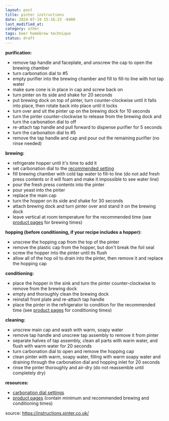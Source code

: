 ```yaml
---
layout: post
title: pinter instructions
date: 2024-07-19 15:16:23 -0400
last_modified_at: 
category: other
tags: beer homebrew technique
status: draft
---
```


**purification:**

* remove tap handle and faceplate, and unscrew the cap to open the brewing chamber
* turn carbonation dial to #5
* empty purifier into the brewing chamber and fill to fill-to line with hot tap water
* make sure cone is in place in cap and screw back on
* turn pinter on its side and shake for 20 seconds
* put brewing dock on top of pinter, turn counter-clockwise until it falls into
  place, then rotate back into place until it locks
* turn over and sit the pinter up on the brewing dock for 10 seconds
* turn the pinter counter-clockwise to release from the brewing dock and turn the
  carbonation dial to off
* re-attach tap handle and pull forward to dispense purifier for 5 seconds
* turn the carbonation dial to #5
* remove the tap handle and cap and pour out the remaining purifier (no rinse needed)

**brewing:**

* refrigerate hopper until it's time to add it
* set carbonation dial to the [recommended
  setting](https://pinter.co.uk/pages/carbonation-dial-settings)
* fill brewing chamber with cold tap water to fill-to line (do not add fresh press
  contents or it will foam and make it impossible to see water line)
* pour the fresh press contents into the pinter
* pour yeast into the pinter
* replace the main cap
* turn the hopper on its side and shake for 30 seconds
* attach brewing dock and turn pinter over and stand it on the brewing dock
* leave vertical at room temperature for the recommended time (see
  [product pages](https://pinter.co.uk/collections/fresh-beer) for brewing times)

**hopping (before conditioning, if your recipe includes a hopper):**

* unscrew the hopping cap from the top of the pinter
* remove the plastic cap from the hopper, but don't break the foil seal
* screw the hopper into the pinter until its flush
* allow all of the hop oil to drain into the pinter, then remove it and replace the
  hopping cap

**conditioning:**

* place the hopper in the sink and turn the pinter counter-clockwise to remove
  from the brewing dock
* empty and thoroughly clean the brewing dock
* reinstall front plate and re-attach tap handle
* place the pinter in the refrigerator to condition for the recommended time (see
  [product pages](https://pinter.co.uk/collections/fresh-beer) for conditioning times)

**cleaning:**

* unscrew main cap and wash with warm, soapy water
* remove tap handle and unscrew tap assembly to remove it from pinter
* separate halves of tap assembly, clean all parts with warm water, and flush with
  warm water for 20 seconds
* turn carbonation dial to open and remove the hopping cap
* clean pinter with warm, soapy water, filling with warm soapy water and draining
  through the carbonation dial and hopping inlet for 20 seconds
* rinse the pinter thoroughly and air-dry (do not reassemble until completely dry)

**resources:**

* [carbonation dial settings](https://pinter.co.uk/pages/carbonation-dial-settings)
* [product pages](https://pinter.co.uk/collections/fresh-beer) (contain minimum and
  recommended brewing and conditioning times)

source: <https://instructions.pinter.co.uk/>
